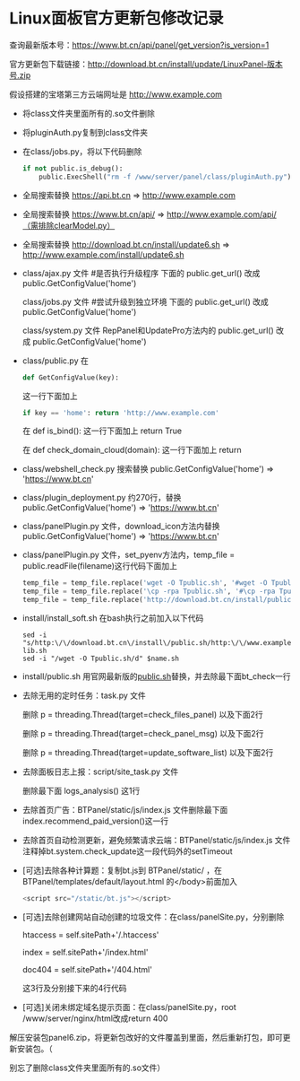 # Linux面板官方更新包修改记录

查询最新版本号：https://www.bt.cn/api/panel/get_version?is_version=1

官方更新包下载链接：http://download.bt.cn/install/update/LinuxPanel-版本号.zip

假设搭建的宝塔第三方云端网址是 http://www.example.com

- 将class文件夹里面所有的.so文件删除

- 将pluginAuth.py复制到class文件夹

- 在class/jobs.py，将以下代码删除

  ```python
  if not public.is_debug():
      public.ExecShell("rm -f /www/server/panel/class/pluginAuth.py")
  ```

- 全局搜索替换 https://api.bt.cn => http://www.example.com

- 全局搜索替换 https://www.bt.cn/api/ => http://www.example.com/api/（需排除clearModel.py）

- 全局搜索替换 http://download.bt.cn/install/update6.sh => http://www.example.com/install/update6.sh

- class/ajax.py 文件 \#是否执行升级程序 下面的 public.get_url() 改成 public.GetConfigValue('home')

  class/jobs.py 文件 \#尝试升级到独立环境 下面的 public.get_url() 改成 public.GetConfigValue('home')

  class/system.py 文件 RepPanel和UpdatePro方法内的 public.get_url() 改成 public.GetConfigValue('home')

- class/public.py 在 

  ```python
  def GetConfigValue(key):
  ```

  这一行下面加上

  ```python
  if key == 'home': return 'http://www.example.com'
  ```

  在 def is_bind(): 这一行下面加上 return True

  在 def check_domain_cloud(domain): 这一行下面加上 return

- class/webshell_check.py 搜索替换 public.GetConfigValue('home') => 'https://www.bt.cn'

- class/plugin_deployment.py 约270行，替换 public.GetConfigValue('home') => 'https://www.bt.cn'

- class/panelPlugin.py 文件，download_icon方法内替换 public.GetConfigValue('home') => 'https://www.bt.cn'

- class/panelPlugin.py 文件，set_pyenv方法内，temp_file = public.readFile(filename)这行代码下面加上

  ```python
  temp_file = temp_file.replace('wget -O Tpublic.sh', '#wget -O Tpublic.sh')
  temp_file = temp_file.replace('\cp -rpa Tpublic.sh', '#\cp -rpa Tpublic.sh')
  temp_file = temp_file.replace('http://download.bt.cn/install/public.sh', 'http://www.example.com/install/public.sh')
  ```
  
- install/install_soft.sh 在bash执行之前加入以下代码

  ```shell
  sed -i "s/http:\/\/download.bt.cn\/install\/public.sh/http:\/\/www.example.com\/install\/public.sh/" lib.sh
  sed -i "/wget -O Tpublic.sh/d" $name.sh
  ```
  
- install/public.sh 用官网最新版的[public.sh](http://download.bt.cn/install/public.sh)替换，并去除最下面bt_check一行

- 去除无用的定时任务：task.py 文件

  删除 p = threading.Thread(target=check_files_panel) 以及下面2行

  删除 p = threading.Thread(target=check_panel_msg) 以及下面2行

  删除 p = threading.Thread(target=update_software_list) 以及下面2行

- 去除面板日志上报：script/site_task.py 文件

  删除最下面 logs_analysis() 这1行

- 去除首页广告：BTPanel/static/js/index.js 文件删除最下面index.recommend_paid_version()这一行

- 去除首页自动检测更新，避免频繁请求云端：BTPanel/static/js/index.js 文件注释掉bt.system.check_update这一段代码外的setTimeout

- [可选]去除各种计算题：复制bt.js到 BTPanel/static/ ，在 BTPanel/templates/default/layout.html 的\</body\>前面加入

  ```javascript
  <script src="/static/bt.js"></script>
  ```

- [可选]去除创建网站自动创建的垃圾文件：在class/panelSite.py，分别删除

  htaccess = self.sitePath+'/.htaccess'

  index = self.sitePath+'/index.html'

  doc404 = self.sitePath+'/404.html'

  这3行及分别接下来的4行代码

- [可选]关闭未绑定域名提示页面：在class/panelSite.py，root /www/server/nginx/html改成return 400

解压安装包panel6.zip，将更新包改好的文件覆盖到里面，然后重新打包，即可更新安装包。（

别忘了删除class文件夹里面所有的.so文件）

